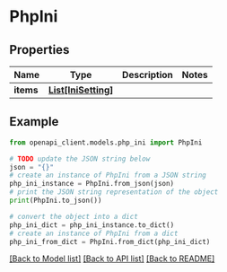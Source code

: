 # PhpIni


## Properties

Name | Type | Description | Notes
------------ | ------------- | ------------- | -------------
**items** | [**List[IniSetting]**](IniSetting.md) |  | 

## Example

```python
from openapi_client.models.php_ini import PhpIni

# TODO update the JSON string below
json = "{}"
# create an instance of PhpIni from a JSON string
php_ini_instance = PhpIni.from_json(json)
# print the JSON string representation of the object
print(PhpIni.to_json())

# convert the object into a dict
php_ini_dict = php_ini_instance.to_dict()
# create an instance of PhpIni from a dict
php_ini_from_dict = PhpIni.from_dict(php_ini_dict)
```
[[Back to Model list]](../README.md#documentation-for-models) [[Back to API list]](../README.md#documentation-for-api-endpoints) [[Back to README]](../README.md)


